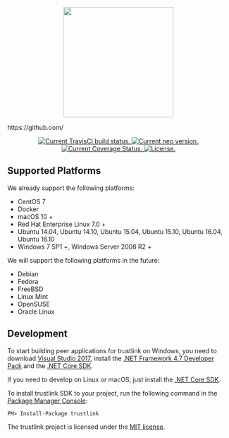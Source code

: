 <p align="center">
<img
    src="http://kazemonitor.com/tl.png"
    width="250px">
</p>
https://github.com/
<p align="center">
  <a href="https://travis-ci.org/Trustlink-chain/trustlink">
    <img src="https://travis-ci.org/Trustlink-chain/trustlink.svg?branch=master" alt="Current TravisCI build status.">
  </a>
  <a href="https://github.com/Trustlink-chain/trustlink/releases">
    <img src="https://badge.fury.io/gh/trustlink-chain%2Ftrustlink.svg" alt="Current neo version.">
  </a>
  <a href="https://codecov.io/github/Trustlink-chain/trustlink/branch/master/graph/badge.svg">
    <img src="https://codecov.io/github/Trustlink-chain/trustlink/branch/master/graph/badge.svg" alt="Current Coverage Status." />
  </a>
  <a href="https://github.com/Trustlink-chain/trustlink/blob/master/LICENSE">
    <img src="https://img.shields.io/badge/license-MIT-blue.svg" alt="License.">
  </a>
</p>


Supported Platforms
--------

We already support the following platforms:

* CentOS 7
* Docker
* macOS 10 +
* Red Hat Enterprise Linux 7.0 +
* Ubuntu 14.04, Ubuntu 14.10, Ubuntu 15.04, Ubuntu 15.10, Ubuntu 16.04, Ubuntu 16.10
* Windows 7 SP1 +, Windows Server 2008 R2 +

We will support the following platforms in the future:

* Debian
* Fedora
* FreeBSD
* Linux Mint
* OpenSUSE
* Oracle Linux

Development
--------

To start building peer applications for trustlink on Windows, you need to download [Visual Studio 2017](https://www.visualstudio.com/products/visual-studio-community-vs), install the [.NET Framework 4.7 Developer Pack](https://www.microsoft.com/en-us/download/details.aspx?id=55168) and the [.NET Core SDK](https://www.microsoft.com/net/core).

If you need to develop on Linux or macOS, just install the [.NET Core SDK](https://www.microsoft.com/net/core).

To install trustlink SDK to your project, run the following command in the [Package Manager Console](https://docs.nuget.org/ndocs/tools/package-manager-console):

```
PM> Install-Package trustlink
```


The trustlink project is licensed under the [MIT license](LICENSE).
